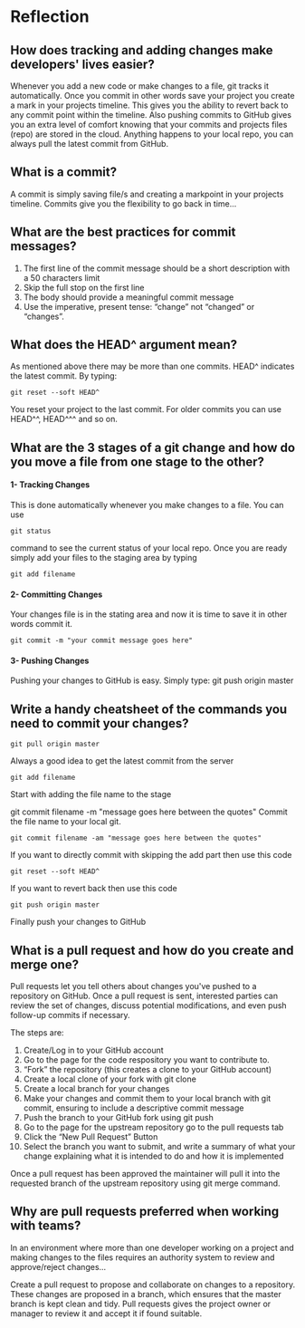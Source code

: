 # Reflection

## How does tracking and adding changes make developers' lives easier?

Whenever you add a new code or make changes to a file, git tracks it automatically. Once you commit in other words save your project you create a mark in your projects timeline. This gives you the ability to revert back to any commit point within the timeline. Also pushing commits to GitHub gives you an extra level of comfort knowing that your commits and projects files (repo) are stored in the cloud. Anything happens to your local repo, you can always pull the latest commit from GitHub.


## What is a commit?

A commit is simply saving file/s and creating a markpoint in your projects timeline. Commits give you the flexibility to go back in time...

## What are the best practices for commit messages?

1. The first line of the commit message should be a short description with a 50 characters limit
2. Skip the full stop on the first line
3. The body should provide a meaningful commit message
4. Use the imperative, present tense: “change” not “changed” or “changes”.


## What does the HEAD^ argument mean?

As mentioned above there may be more than one commits. HEAD^ indicates the latest commit. By typing:

````
git reset --soft HEAD^
````

You reset your project to the last commit. For older commits you can use HEAD^^, HEAD^^^ and so on.

## What are the 3 stages of a git change and how do you move a file from one stage to the other?

#### 1- Tracking Changes

This is done automatically whenever you make changes to a file. You can use
````
git status
````
command to see the current status of your local repo. Once you are ready simply add your files to the staging area by typing
````
git add filename
````

#### 2- Committing Changes
Your changes file is in the stating area and now it is time to save it in other words commit it.
````
git commit -m "your commit message goes here"
````

#### 3- Pushing Changes
Pushing your changes to GitHub is easy. Simply type:
git push origin master











## Write a handy cheatsheet of the commands you need to commit your changes?

````
git pull origin master
````

Always a good idea to get the latest commit from the server

````
git add filename
````

Start with adding the file name to the stage

git commit filename -m "message goes here between the quotes"
Commit the file name to your local git.

````
git commit filename -am "message goes here between the quotes"
````

If you want to directly commit with skipping the add part then use this code

````
git reset --soft HEAD^
````

If you want to revert back then use this code

````
git push origin master
````

Finally push your changes to GitHub

## What is a pull request and how do you create and merge one?

Pull requests let you tell others about changes you've pushed to a repository on GitHub. Once a pull request is sent, interested parties can review the set of changes, discuss potential modifications, and even push follow-up commits if necessary.

The steps are:

1. Create/Log in to your GitHub account
2. Go to the page for the code respository you want to contribute to.
3. “Fork” the repository (this creates a clone to your GitHub account)
4. Create a local clone of your fork with git clone
5. Create a local branch for your changes
6. Make your changes and commit them to your local branch with git commit, ensuring to include a descriptive commit message
7. Push the branch to your GitHub fork using git push
8. Go to the page for the upstream repository go to the pull requests tab
9. Click the “New Pull Request” Button
10. Select the branch you want to submit, and write a summary of what your change explaining what it is intended to do and how it is implemented

Once a pull request has been approved the maintainer will pull it into the requested branch of the upstream repository using git merge  command.

## Why are pull requests preferred when working with teams?

In an environment where more than one developer working on a project and making changes to the files requires an authority system to review and approve/reject changes...

Create a pull request to propose and collaborate on changes to a repository. These changes are proposed in a branch, which ensures that the master branch is kept clean and tidy. Pull requests gives the project owner or manager to review it and accept it if found suitable.